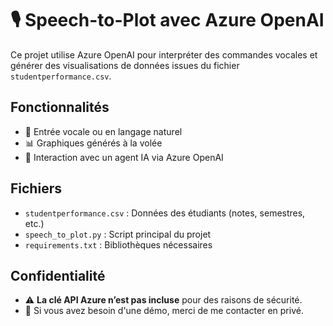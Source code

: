 # 🎙️ Speech-to-Plot avec Azure OpenAI

Ce projet utilise Azure OpenAI pour interpréter des commandes vocales et générer des visualisations de données issues du fichier `studentperformance.csv`.

## Fonctionnalités
- 🎤 Entrée vocale ou en langage naturel
- 📊 Graphiques générés à la volée
- 🤖 Interaction avec un agent IA via Azure OpenAI

## Fichiers
- `studentperformance.csv` : Données des étudiants (notes, semestres, etc.)
- `speech_to_plot.py` : Script principal du projet
- `requirements.txt` : Bibliothèques nécessaires

## Confidentialité
- ⚠️ **La clé API Azure n’est pas incluse** pour des raisons de sécurité.
- 🔐 Si vous avez besoin d'une démo, merci de me contacter en privé.

